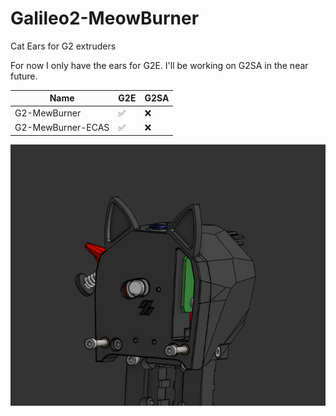# Galileo2-MeowBurner
Cat Ears for G2 extruders

For now I only have the ears for G2E. I'll be working on G2SA in the near future.

| Name | G2E | G2SA |
| - | - | - |
| G2-MewBurner | ✅ | ❌ |
| G2-MewBurner-ECAS | ✅ | ❌ |

<img src="./Images/G2E-MewBurner.png">